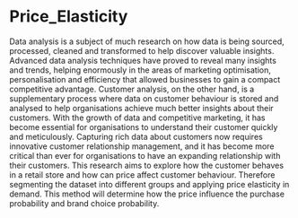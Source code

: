 # Price_Elasticity
Data analysis is a subject of much research on how data is being sourced, processed, cleaned and transformed to help discover valuable insights. Advanced data analysis techniques have proved to reveal many insights and trends, helping enormously in the areas of marketing optimisation, personalisation and efficiency that allowed businesses to gain a compact competitive advantage. Customer analysis, on the other hand, is a supplementary process where data on customer behaviour is stored and analysed to help organisations achieve much better insights about their customers. With the growth of data and competitive marketing, it has become essential for organisations to understand their customer quickly and meticulously. Capturing rich data about customers now requires innovative customer relationship management, and it has become more critical than ever for organisations to have an expanding relationship with their customers. This research aims to explore how the customer behaves in a retail store and how can price affect customer behaviour. Therefore segmenting the dataset into different groups and applying price elasticity in demand. This method will determine how the price influence the purchase probability and brand choice probability.
